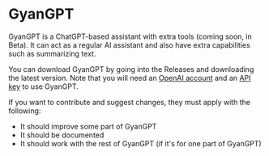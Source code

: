 # GyanGPT

GyanGPT is a ChatGPT-based assistant with extra tools (coming soon, in Beta). It can act as a regular AI assistant and also have extra capabilities such as summarizing text.

You can download GyanGPT by going into the Releases and downloading the latest version. Note that you will need an <a href="https://www.openai.com">OpenAI account</a> and an <a href="https://apps.aryatechspace.com/Gyan-GPT/api_key.html">API key</a> to use GyanGPT.


If you want to contribute and suggest changes, they must apply with the following:

* It should improve some part of GyanGPT
* It should be documented
* It should work with the rest of GyanGPT (if it's for one part of GyanGPT)
